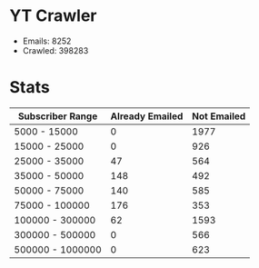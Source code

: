 # YT Crawler
- Emails: 8252
- Crawled: 398283

# Stats
| Subscriber Range  | Already Emailed | Not Emailed |
|-------|-------|-------|
| 5000 - 15000 | 0 | 1977 |
| 15000 - 25000 | 0 | 926 |
| 25000 - 35000 | 47 | 564 |
| 35000 - 50000 | 148 | 492 |
| 50000 - 75000 | 140 | 585 |
| 75000 - 100000 | 176 | 353 |
| 100000 - 300000 | 62 | 1593 |
| 300000 - 500000 | 0 | 566 |
| 500000 - 1000000 | 0 | 623 |

